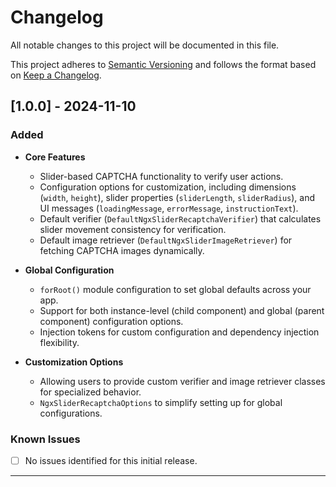 # Changelog

All notable changes to this project will be documented in this file.

This project adheres to [Semantic Versioning](https://semver.org/) and follows the format based on [Keep a Changelog](https://keepachangelog.com/en/1.0.0/).

## [1.0.0] - 2024-11-10

### Added
- **Core Features**
  - Slider-based CAPTCHA functionality to verify user actions.
  - Configuration options for customization, including dimensions (`width`, `height`), slider properties (`sliderLength`, `sliderRadius`), and UI messages (`loadingMessage`, `errorMessage`, `instructionText`).
  - Default verifier (`DefaultNgxSliderRecaptchaVerifier`) that calculates slider movement consistency for verification.
  - Default image retriever (`DefaultNgxSliderImageRetriever`) for fetching CAPTCHA images dynamically.

- **Global Configuration**
  - `forRoot()` module configuration to set global defaults across your app.
  - Support for both instance-level (child component) and global (parent component) configuration options.
  - Injection tokens for custom configuration and dependency injection flexibility.

- **Customization Options**
  - Allowing users to provide custom verifier and image retriever classes for specialized behavior.
  - `NgxSliderRecaptchaOptions` to simplify setting up for global configurations.

### Known Issues
- [ ] No issues identified for this initial release.

---
